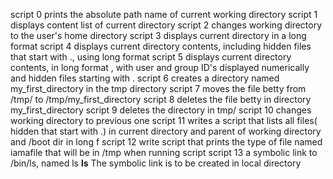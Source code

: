 script 0 prints the absolute path name of  current working directory
script 1 displays content list of current directory
script 2 changes working directory to the user's home directory
script 3 displays current directory in a long format
script 4 displays current directory contents, including hidden files that start with ., using long format
script 5 displays current directory contents, in long format , with user and group ID's displayed numerically and hidden files starting with .
script 6 creates a directory named my_first_directory in the tmp directory
script 7 moves the file betty from /tmp/ to /tmp/my_first_directory
script 8 deletes the file betty in directory my_first_directory
script 9 deletes the directory in tmp/
script 10 changes working directory to previous one
script 11 writes a script that lists all files( hidden that start with .) in current directory and parent of working directory and /boot dir in long f
script 12 write script that prints the type of file named iamafile that will be in /tmp when running script
script 13 a symbolic link to /bin/ls, named ls __ls__  The symbolic link is to be created in local directory
